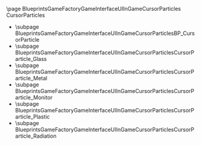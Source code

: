 \page BlueprintsGameFactoryGameInterfaceUIInGameCursorParticles CursorParticles
- \subpage BlueprintsGameFactoryGameInterfaceUIInGameCursorParticlesBP_CursorParticle
- \subpage BlueprintsGameFactoryGameInterfaceUIInGameCursorParticlesCursorParticle_Glass
- \subpage BlueprintsGameFactoryGameInterfaceUIInGameCursorParticlesCursorParticle_Metal
- \subpage BlueprintsGameFactoryGameInterfaceUIInGameCursorParticlesCursorParticle_Monitor
- \subpage BlueprintsGameFactoryGameInterfaceUIInGameCursorParticlesCursorParticle_Plastic
- \subpage BlueprintsGameFactoryGameInterfaceUIInGameCursorParticlesCursorParticle_Radiation
